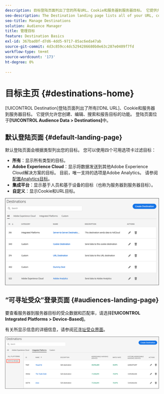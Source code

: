 ```yaml
---
description: 目标登陆页面列出了您的所有URL、Cookie和服务器到服务器目标。 它提供允许您创建、编辑、搜索和报告目标的功能。 登陆页面位于受众数据>目标中。
seo-description: The Destination landing page lists all of your URL, cookie, and server-to-server destinations. It provides features that let you create, edit, search for, and report on destinations. The landing page is located in Audience Data > Destinations.
seo-title: Manage Destinations
solution: Audience Manager
title: 管理目标
feature: Destination Basics
exl-id: 367bad0f-d7d6-4dd5-9717-85ac6eda47ab
source-git-commit: 4d3c859cc4dc5294286680b0e63c287e0409f7fd
workflow-type: tm+mt
source-wordcount: '173'
ht-degree: 0%

---
```


# 目标主页 {#destinations-home}

[!UICONTROL Destination]登陆页面列出了所有[!DNL URL]、Cookie和服务器到服务器目标。 它提供允许您创建、编辑、搜索和报告目标的功能。 登陆页面位于&#x200B;**[!UICONTROL Audience Data > Destinations]**&#x200B;中。

## 默认登陆页面 {#default-landing-page}

<!-- destinations-home.xml -->

默认登陆页面会根据类型列出您的目标。 您可以使用四个可用选项卡过滤目标：

* **所有**：显示所有类型的目标。
* **Adobe Experience Cloud**：显示将数据发送到其他Adobe Experience Cloud解决方案的目标。 目前，唯一支持的选项是Adobe Analytics。 请参阅[配置Analytics目标](/help/using/features/destinations/create-analytics-destination.md)。
* **集成平台**：显示基于人员和基于设备的目标（也称为服务器到服务器目标）。
* **自定义**：显示Cookie和URL目标。


![](assets/destinations-landing.png)

## “可寻址受众”登录页面 {#audiences-landing-page}

要查看服务器到服务器目标的受众数据和匹配率，请选择&#x200B;**[!UICONTROL Integrated Platforms > Device-Based]**。

有关所显示信息的详细信息，请参阅[可寻址受众界面](/help/using/features/addressable-audiences.md#addressable-audience-interface)。

![](/help/using/features/assets/addressable-audiences-landing.png)
